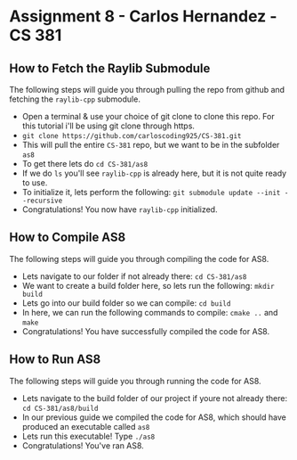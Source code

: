 # Assignment 8 - Carlos Hernandez - CS 381

## How to Fetch the Raylib Submodule
The following steps will guide you through pulling the repo from github and fetching the `raylib-cpp` submodule. <br />
- Open a terminal & use your choice of git clone to clone this repo. For this tutorial i'll be using git clone through https.
- `git clone https://github.com/carloscoding925/CS-381.git`
- This will pull the entire `CS-381` repo, but we want to be in the subfolder `as8`
- To get there lets do `cd CS-381/as8`
- If we do `ls` you'll see `raylib-cpp` is already here, but it is not quite ready to use.
- To initialize it, lets perform the following: `git submodule update --init --recursive`
- Congratulations! You now have `raylib-cpp` initialized. 

## How to Compile AS8
The following steps will guide you through compiling the code for AS8. <br />
- Lets navigate to our folder if not already there: `cd CS-381/as8`
- We want to create a build folder here, so lets run the following: `mkdir build`
- Lets go into our build folder so we can compile: `cd build`
- In here, we can run the following commands to compile: `cmake ..` and `make`
- Congratulations! You have successfully compiled the code for AS8.

## How to Run AS8
The following steps will guide you through running the code for AS8. <br />
- Lets navigate to the build folder of our project if youre not already there: `cd CS-381/as8/build`
- In our previous guide we compiled the code for AS8, which should have produced an executable called `as8`
- Lets run this executable! Type `./as8`
- Congratulations! You've ran AS8.
